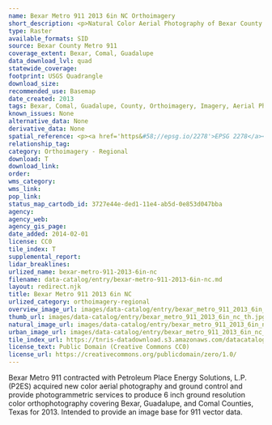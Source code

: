 ```yaml
---
name: Bexar Metro 911 2013 6in NC Orthoimagery
short_description: <p>Natural Color Aerial Photography of Bexar County from 2013.</p>
type: Raster
available_formats: SID
source: Bexar County Metro 911
coverage_extent: Bexar, Comal, Guadalupe
data_download_lvl: quad
statewide_coverage:
footprint: USGS Quadrangle
download_size:
recommended_use: Basemap
date_created: 2013
tags: Bexar, Comal, Guadalupe, County, Orthoimagery, Imagery, Aerial Photography, NC, Natural Color, 911, San Antonio, Historical
known_issues: None
alternative_data: None
derivative_data: None
spatial_reference: <p><a href='https&#58;//epsg.io/2278'>EPSG 2278</a></p>
relationship_tag:
category: Orthoimagery - Regional
download: T
download_link:
order:
wms_category:
wms_link:
pop_link:
status_map_cartodb_id: 3727e44e-ded1-11e4-ab5d-0e853d047bba
agency:
agency_web:
agency_gis_page:
date_added: 2014-02-01
license: CC0
tile_index: T
supplemental_report:
lidar_breaklines:
urlized_name: bexar-metro-911-2013-6in-nc
filename: data-catalog/entry/bexar-metro-911-2013-6in-nc.md
layout: redirect.njk
title: Bexar Metro 911 2013 6in NC
urlized_category: orthoimagery-regional
overview_image_url: images/data-catalog/entry/bexar_metro_911_2013_6in_nc_overview.jpg
thumb_url: images/data-catalog/entry/bexar_metro_911_2013_6in_nc_th.jpg
natural_image_url: images/data-catalog/entry/bexar_metro_911_2013_6in_nc_natural.jpg
urban_image_url: images/data-catalog/entry/bexar_metro_911_2013_6in_nc_urban.jpg
tile_index_url: https://tnris-datadownload.s3.amazonaws.com/datacatalog/tile_index/bexar_metro_911_2013_6in_nc_tileindex.zip
license_text: Public Domain (Creative Commons CC0)
license_url: https://creativecommons.org/publicdomain/zero/1.0/
---
```


Bexar Metro 911 contracted with Petroleum Place Energy Solutions, L.P. (P2ES) acquired new color aerial photography and ground control and provide photogrammetric services to produce 6 inch ground resolution color orthophotography covering Bexar, Guadalupe, and Comal Counties, Texas for 2013. Intended to provide an image base for 911 vector data.
